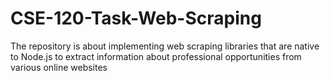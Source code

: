# CSE-120-Task-Web-Scraping
The repository is about implementing web scraping libraries that are native to Node.js to extract information about professional opportunities from various online websites
